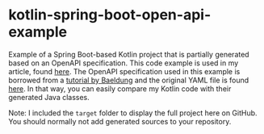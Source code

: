 # kotlin-spring-boot-open-api-example
Example of a Spring Boot-based Kotlin project that is partially generated based on an OpenAPI specification.
This code example is used in my article, found [here]().
The OpenAPI specification used in this example is borrowed from a [tutorial by Baeldung](https://www.baeldung.com/java-openapi-generator-server) and the original YAML file is found [here](https://github.com/eugenp/tutorials/blob/master/spring-boot-modules/spring-boot-libraries-2/src/main/resources/petstore.yml).
In that way, you can easily compare my Kotlin code with their generated Java classes.

Note: I included the `target` folder to display the full project here on GitHub. 
You should normally not add generated sources to your repository.